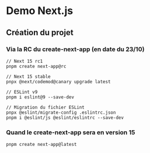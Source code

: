 # Demo Next.js

## Création du projet
### Via la RC du create-next-app (en date du 23/10)
```
// Next 15 rc1
pnpm create next-app@rc

// Next 15 stable
pnpx @next/codemod@canary upgrade latest

// ESLint v9
pnpm i eslint@9 --save-dev

// Migration du fichier ESLint
pnpx @eslint/migrate-config .eslintrc.json
pnpm i @eslint/js @eslint/eslintrc --save-dev
```
### Quand le create-next-app sera en version 15
```
pnpm create next-app@latest
```